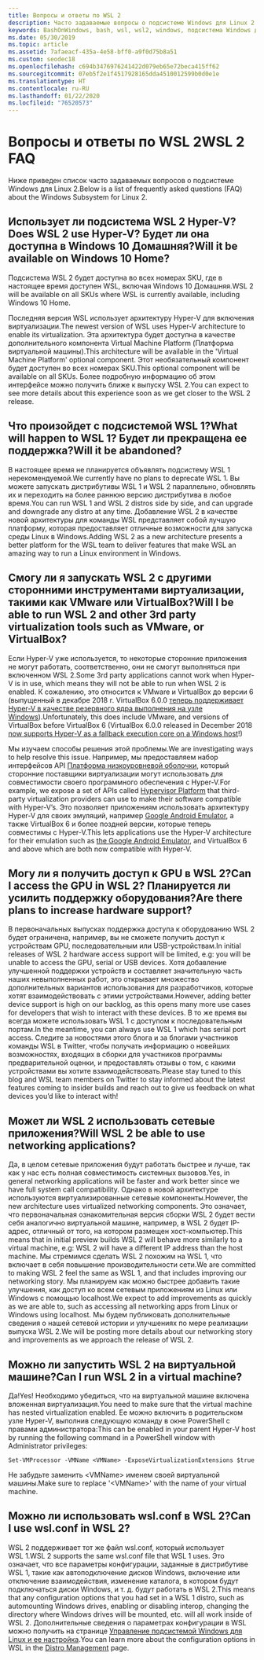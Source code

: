 ```yaml
---
title: Вопросы и ответы по WSL 2
description: Часто задаваемые вопросы о подсистеме Windows для Linux 2
keywords: BashOnWindows, bash, wsl, wsl2, windows, подсистема Windows для Linux, windowssubsystem, ubuntu, debian, suse, windows 10, установка
ms.date: 05/30/2019
ms.topic: article
ms.assetid: 7afaeacf-435a-4e58-bff0-a9f0d75b8a51
ms.custom: seodec18
ms.openlocfilehash: c694b3476976241422d079eb65e72beca415ff62
ms.sourcegitcommit: 07eb5f2e1f4517928165dda4510012599b0d0e1e
ms.translationtype: HT
ms.contentlocale: ru-RU
ms.lasthandoff: 01/22/2020
ms.locfileid: "76520573"
---
```

# <a name="wsl-2-faq"></a><span data-ttu-id="13007-104">Вопросы и ответы по WSL 2</span><span class="sxs-lookup"><span data-stu-id="13007-104">WSL 2 FAQ</span></span>

<span data-ttu-id="13007-105">Ниже приведен список часто задаваемых вопросов о подсистеме Windows для Linux 2.</span><span class="sxs-lookup"><span data-stu-id="13007-105">Below is a list of frequently asked questions (FAQ) about the Windows Subsystem for Linux 2.</span></span>

## <a name="does-wsl-2-use-hyper-v-will-it-be-available-on-windows-10-home"></a><span data-ttu-id="13007-106">Использует ли подсистема WSL 2 Hyper-V?</span><span class="sxs-lookup"><span data-stu-id="13007-106">Does WSL 2 use Hyper-V?</span></span> <span data-ttu-id="13007-107">Будет ли она доступна в Windows 10 Домашняя?</span><span class="sxs-lookup"><span data-stu-id="13007-107">Will it be available on Windows 10 Home?</span></span>

<span data-ttu-id="13007-108">Подсистема WSL 2 будет доступна во всех номерах SKU, где в настоящее время доступен WSL, включая Windows 10 Домашняя.</span><span class="sxs-lookup"><span data-stu-id="13007-108">WSL 2 will be available on all SKUs where WSL is currently available, including Windows 10 Home.</span></span>

<span data-ttu-id="13007-109">Последняя версия WSL использует архитектуру Hyper-V для включения виртуализации.</span><span class="sxs-lookup"><span data-stu-id="13007-109">The newest version of WSL uses Hyper-V architecture to enable its virtualization.</span></span> <span data-ttu-id="13007-110">Эта архитектура будет доступна в качестве дополнительного компонента Virtual Machine Platform (Платформа виртуальной машины).</span><span class="sxs-lookup"><span data-stu-id="13007-110">This architecture will be available in the 'Virtual Machine Platform' optional component.</span></span> <span data-ttu-id="13007-111">Этот необязательный компонент будет доступен во всех номерах SKU.</span><span class="sxs-lookup"><span data-stu-id="13007-111">This optional component will be available on all SKUs.</span></span> <span data-ttu-id="13007-112">Более подробную информацию об этом интерфейсе можно получить ближе к выпуску WSL 2.</span><span class="sxs-lookup"><span data-stu-id="13007-112">You can expect to see more details about this experience soon as we get closer to the WSL 2 release.</span></span>

## <a name="what-will-happen-to-wsl-1-will-it-be-abandoned"></a><span data-ttu-id="13007-113">Что произойдет с подсистемой WSL 1?</span><span class="sxs-lookup"><span data-stu-id="13007-113">What will happen to WSL 1?</span></span> <span data-ttu-id="13007-114">Будет ли прекращена ее поддержка?</span><span class="sxs-lookup"><span data-stu-id="13007-114">Will it be abandoned?</span></span>

<span data-ttu-id="13007-115">В настоящее время не планируется объявлять подсистему WSL 1 нерекомендуемой.</span><span class="sxs-lookup"><span data-stu-id="13007-115">We currently have no plans to deprecate WSL 1.</span></span> <span data-ttu-id="13007-116">Вы можете запускать дистрибутивы WSL 1 и WSL 2 параллельно, обновлять их и переходить на более раннюю версию дистрибутива в любое время.</span><span class="sxs-lookup"><span data-stu-id="13007-116">You can run WSL 1 and WSL 2 distros side by side, and can upgrade and downgrade any distro at any time.</span></span> <span data-ttu-id="13007-117">Добавление WSL 2 в качестве новой архитектуры для команды WSL представляет собой лучшую платформу, которая предоставляет отличные возможности для запуска среды Linux в Windows.</span><span class="sxs-lookup"><span data-stu-id="13007-117">Adding WSL 2 as a new architecture presents a better platform for the WSL team to deliver features that make WSL an amazing way to run a Linux environment in Windows.</span></span>

## <a name="will-i-be-able-to-run-wsl-2-and-other-3rd-party-virtualization-tools-such-as-vmware-or-virtualbox"></a><span data-ttu-id="13007-118">Смогу ли я запускать WSL 2 с другими сторонними инструментами виртуализации, такими как VMware или VirtualBox?</span><span class="sxs-lookup"><span data-stu-id="13007-118">Will I be able to run WSL 2 and other 3rd party virtualization tools such as VMware, or VirtualBox?</span></span>

<span data-ttu-id="13007-119">Если Hyper-V уже используется, то некоторые сторонние приложения не могут работать, соответственно, они не смогут выполняться при включенном WSL 2.</span><span class="sxs-lookup"><span data-stu-id="13007-119">Some 3rd party applications cannot work when Hyper-V is in use, which means they will not be able to run when WSL 2 is enabled.</span></span> <span data-ttu-id="13007-120">К сожалению, это относится к VMware и VirtualBox до версии 6 (выпущенный в декабре 2018 г. VirtualBox 6.0.0 [теперь поддерживает Hyper-V в качестве резервного ядра выполнения на узле Windows][1]).</span><span class="sxs-lookup"><span data-stu-id="13007-120">Unfortunately, this does include VMware, and versions of VirtualBox before VirtualBox 6 (VirtualBox 6.0.0 released in December 2018 [now supports Hyper-V as a fallback execution core on a Windows host][1]!)</span></span>

<span data-ttu-id="13007-121">Мы изучаем способы решения этой проблемы.</span><span class="sxs-lookup"><span data-stu-id="13007-121">We are investigating ways to help resolve this issue.</span></span> <span data-ttu-id="13007-122">Например, мы предоставляем набор интерфейсов API [Платформа низкоуровневой оболочки][2], который сторонние поставщики виртуализации могут использовать для совместимости своего программного обеспечения с Hyper-V.</span><span class="sxs-lookup"><span data-stu-id="13007-122">For example, we expose a set of APIs called [Hypervisor Platform][2] that third-party virtualization providers can use to make their software compatible with Hyper-V’s.</span></span> <span data-ttu-id="13007-123">Это позволяет приложениям использовать архитектуру Hyper-V для своих эмуляций, например [Google Android Emulator][3], а также VirtualBox 6 и более поздней версии, которые теперь совместимы с Hyper-V.</span><span class="sxs-lookup"><span data-stu-id="13007-123">This lets applications use the Hyper-V architecture for their emulation such as [the Google Android Emulator][3], and VirtualBox 6 and above which are both now compatible with Hyper-V.</span></span>

## <a name="can-i-access-the-gpu-in-wsl-2-are-there-plans-to-increase-hardware-support"></a><span data-ttu-id="13007-124">Могу ли я получить доступ к GPU в WSL 2?</span><span class="sxs-lookup"><span data-stu-id="13007-124">Can I access the GPU in WSL 2?</span></span> <span data-ttu-id="13007-125">Планируется ли усилить поддержку оборудования?</span><span class="sxs-lookup"><span data-stu-id="13007-125">Are there plans to increase hardware support?</span></span>

<span data-ttu-id="13007-126">В первоначальных выпусках поддержка доступа к оборудованию WSL 2 будет ограничена, например, вы не сможете получить доступ к устройствам GPU, последовательным или USB-устройствам.</span><span class="sxs-lookup"><span data-stu-id="13007-126">In initial releases of WSL 2 hardware access support will be limited, e.g: you will be unable to access the GPU, serial or USB devices.</span></span> <span data-ttu-id="13007-127">Хотя добавление улучшенной поддержки устройств и составляет значительную часть наших невыполненных работ, это открывает множество дополнительных вариантов использования для разработчиков, которые хотят взаимодействовать с этими устройствами.</span><span class="sxs-lookup"><span data-stu-id="13007-127">However, adding better device support is high on our backlog, as this opens many more use cases for developers that wish to interact with these devices.</span></span> <span data-ttu-id="13007-128">В то же время вы всегда можете использовать WSL 1 с доступом к последовательным портам.</span><span class="sxs-lookup"><span data-stu-id="13007-128">In the meantime, you can always use WSL 1 which has serial port access.</span></span> <span data-ttu-id="13007-129">Следите за новостями этого блога и за блогами участников команды WSL в Twitter, чтобы получать информацию о новейших возможностях, входящих в сборки для участников программы предварительной оценки, и предоставлять отзывы о том, с какими устройствами вы хотите взаимодействовать.</span><span class="sxs-lookup"><span data-stu-id="13007-129">Please stay tuned to this blog and WSL team members on Twitter to stay informed about the latest features coming to insider builds and reach out to give us feedback on what devices you’d like to interact with!</span></span>

## <a name="will-wsl-2-be-able-to-use-networking-applications"></a><span data-ttu-id="13007-130">Может ли WSL 2 использовать сетевые приложения?</span><span class="sxs-lookup"><span data-stu-id="13007-130">Will WSL 2 be able to use networking applications?</span></span>

<span data-ttu-id="13007-131">Да, в целом сетевые приложения будут работать быстрее и лучше, так как у нас есть полная совместимость системных вызовов.</span><span class="sxs-lookup"><span data-stu-id="13007-131">Yes, in general networking applications will be faster and work better since we have full system call compatibility.</span></span> <span data-ttu-id="13007-132">Однако в новой архитектуре используются виртуализированные сетевые компоненты.</span><span class="sxs-lookup"><span data-stu-id="13007-132">However, the new architecture uses virtualized networking components.</span></span> <span data-ttu-id="13007-133">Это означает, что первоначальная ознакомительная версия сборки WSL 2 будет вести себя аналогично виртуальной машине, например, в WSL 2 будет IP-адрес, отличный от того, на котором размещен хост-компьютер.</span><span class="sxs-lookup"><span data-stu-id="13007-133">This means that in initial preview builds WSL 2 will behave more similarly to a virtual machine, e.g: WSL 2 will have a different IP address than the host machine.</span></span> <span data-ttu-id="13007-134">Мы стремимся сделать WSL 2 похожим на WSL 1, что включает в себя повышение производительности сети.</span><span class="sxs-lookup"><span data-stu-id="13007-134">We are committed to making WSL 2 feel the same as WSL 1, and that includes improving our networking story.</span></span> <span data-ttu-id="13007-135">Мы планируем как можно быстрее добавить такие улучшения, как доступ ко всем сетевым приложениям из Linux или Windows с помощью localhost.</span><span class="sxs-lookup"><span data-stu-id="13007-135">We expect to add improvements as quickly as we are able to, such as accessing all networking apps from Linux or Windows using localhost.</span></span> <span data-ttu-id="13007-136">Мы будем публиковать дополнительные сведения о нашей сетевой истории и улучшениях по мере реализации выпуска WSL 2.</span><span class="sxs-lookup"><span data-stu-id="13007-136">We will be posting more details about our networking story and improvements as we approach the release of WSL 2.</span></span>

## <a name="can-i-run-wsl-2-in-a-virtual-machine"></a><span data-ttu-id="13007-137">Можно ли запустить WSL 2 на виртуальной машине?</span><span class="sxs-lookup"><span data-stu-id="13007-137">Can I run WSL 2 in a virtual machine?</span></span>

<span data-ttu-id="13007-138">Да!</span><span class="sxs-lookup"><span data-stu-id="13007-138">Yes!</span></span> <span data-ttu-id="13007-139">Необходимо убедиться, что на виртуальной машине включена вложенная виртуализация.</span><span class="sxs-lookup"><span data-stu-id="13007-139">You need to make sure that the virtual machine has nested virtualization enabled.</span></span> <span data-ttu-id="13007-140">Ее можно включить в родительском узле Hyper-V, выполнив следующую команду в окне PowerShell с правами администратора:</span><span class="sxs-lookup"><span data-stu-id="13007-140">This can be enabled in your parent Hyper-V host by running the following command in a PowerShell window with Administrator privileges:</span></span>

`Set-VMProcessor -VMName <VMName> -ExposeVirtualizationExtensions $true`

<span data-ttu-id="13007-141">Не забудьте заменить &lt;VMName&gt; именем своей виртуальной машины.</span><span class="sxs-lookup"><span data-stu-id="13007-141">Make sure to replace '&lt;VMName&gt;' with the name of your virtual machine.</span></span>

## <a name="can-i-use-wslconf-in-wsl-2"></a><span data-ttu-id="13007-142">Можно ли использовать wsl.conf в WSL 2?</span><span class="sxs-lookup"><span data-stu-id="13007-142">Can I use wsl.conf in WSL 2?</span></span>

<span data-ttu-id="13007-143">WSL 2 поддерживает тот же файл wsl.conf, который использует WSL 1.</span><span class="sxs-lookup"><span data-stu-id="13007-143">WSL 2 supports the same wsl.conf file that WSL 1 uses.</span></span> <span data-ttu-id="13007-144">Это означает, что все параметры конфигурации, заданные в дистрибутиве WSL 1, такие как автоподключение дисков Windows, включение или отключение взаимодействия, изменение каталога, в котором будут подключаться диски Windows, и т. д. будут работать в WSL 2.</span><span class="sxs-lookup"><span data-stu-id="13007-144">This means that any configuration options that you had set in a WSL 1 distro, such as automounting Windows drives, enabling or disabling interop, changing the directory where Windows drives will be mounted, etc. will all work inside of WSL 2.</span></span> <span data-ttu-id="13007-145">Дополнительные сведения о параметрах конфигурации в WSL можно получить на странице [Управление подсистемой Windows для Linux и ее настройка](./wsl-config.md).</span><span class="sxs-lookup"><span data-stu-id="13007-145">You can learn more about the configuration options in WSL in the [Distro Management](./wsl-config.md) page.</span></span> 

 [1]: https://www.virtualbox.org/wiki/Changelog-6.0
 [2]: https://docs.microsoft.com/en-us/virtualization/api/
 [3]: https://devblogs.microsoft.com/visualstudio/hyper-v-android-emulator-support/
